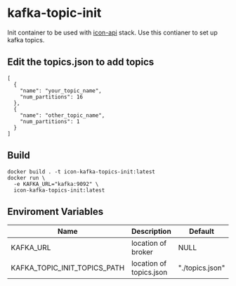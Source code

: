 # kafka-topic-init

Init container to be used with [icon-api]() stack. 
Use this contianer to set up kafka topics.

## Edit the topics.json to add topics
```
[
  {
    "name": "your_topic_name",
    "num_partitions": 16
  },
  {    
    "name": "other_topic_name",
    "num_partitions": 1
  }
]
```

## Build
```
docker build . -t icon-kafka-topics-init:latest
docker run \
  -e KAFKA_URL="kafka:9092" \
  icon-kafka-topics-init:latest
```

## Enviroment Variables

| Name | Description | Default | Required |
|------|-------------|---------|----------|
| KAFKA_URL | location of broker | NULL | True |
| KAFKA_TOPIC_INIT_TOPICS_PATH | location of topics.json | "./topics.json" | False |
